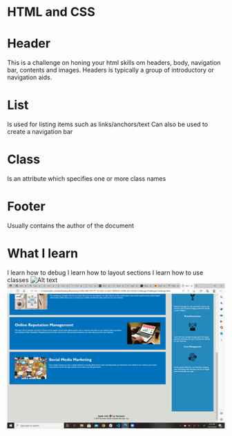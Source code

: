 # HTML and CSS
# Header
This is a challenge on honing your html skills om headers, body, navigation bar, contents and images.
Headers is typically a group of introductory or navigation aids.
# List
Is used for listing items such as links/anchors/text
Can also be used to create a navigation bar
# Class
Is an attribute which specifies one or more class names
# Footer
Usually contains the author of the document
# What I learn
I learn how to debug
I learn how to layout sections
I learn how to use classes
![Alt text](./assets/images/Screenshot.png?raw=true "Optional title")
![Alt text](./assets/images/Screenshot2.png?raw=true "Optional title")